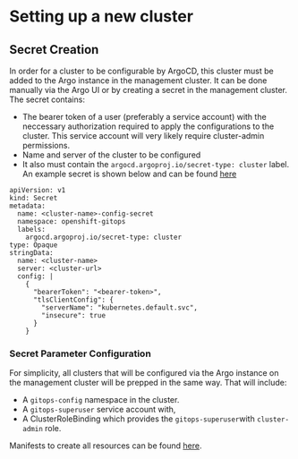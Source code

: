 # Setting up a new cluster 

## Secret Creation 
In order for a cluster to be configurable by ArgoCD, this cluster must be added to the Argo instance in the management cluster. It can be done manually via the Argo UI or by creating a secret in the management cluster. 
The secret contains: 
- The bearer token of a user (preferably a service account) with the neccessary authorization required to apply the configurations to the cluster. This service account will very likely require cluster-admin permissions. 
- Name and server of the cluster to be configured
- It also must contain the `argocd.argoproj.io/secret-type: cluster` label. 
An example secret is shown below and can be found [here](https://github.com/cshulman/ocp_gitops_config/blob/main/gitops-cluster-setup/gitops-cluster-secret.yaml)
```
apiVersion: v1
kind: Secret
metadata:
  name: <cluster-name>-config-secret
  namespace: openshift-gitops
  labels:
    argocd.argoproj.io/secret-type: cluster
type: Opaque
stringData:
  name: <cluster-name>
  server: <cluster-url>
  config: |
    {
      "bearerToken": "<bearer-token>",
      "tlsClientConfig": {
        "serverName": "kubernetes.default.svc",
        "insecure": true
      }
    }
```

### Secret Parameter Configuration
For simplicity, all clusters that will be configured via the Argo instance on the management cluster will be prepped in the same way. That will include:
- A `gitops-config` namespace in the cluster.
- A `gitops-superuser` service account with,
- A ClusterRoleBinding which provides the `gitops-superuser`with `cluster-admin` role.

Manifests to create all resources can be found [here](https://github.com/cshulman/ocp_gitops_config/tree/main/gitops-cluster-setup/new_cluster_config).
